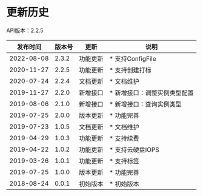 # 更新历史 #

API版本：2.2.5

|发布时间|版本号|更新|说明|
|---|---|---|---|
|2022-08-08|2.3.2|功能更新|* 支持ConfigFile|
|2020-11-27|2.2.5|功能更新|* 支持创建打标|
|2020-07-24|2.2.4|文档更新|* 文档维护|
|2019-11-27|2.2.0|新增接口|* 新增接口：调整实例类型配置|
|2019-08-06|2.1.0|新增接口|* 新增接口：查询实例类型|
|2019-07-25|2.0.0|版本更新|* 功能完善|
|2019-07-23|1.0.5|文档更新|* 文档维护|
|2019-04-29|1.0.3|功能更新|* 支持续费|
|2019-04-22|1.0.2|功能更新|* 支持云硬盘IOPS|
|2019-03-26|1.0.1|功能更新|* 支持标签|
|2019-07-25|1.0.0|版本更新|* 功能完善|
|2018-08-24|0.0.1|初始版本|* 初始版本|

